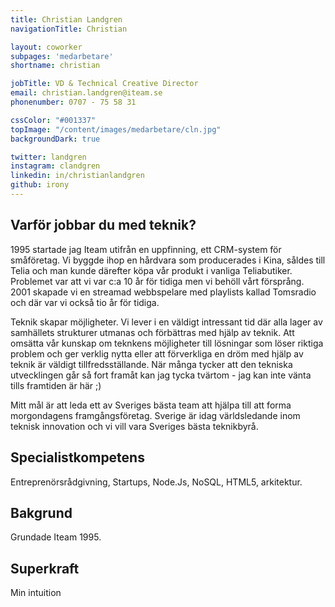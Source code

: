 ```yaml
---
title: Christian Landgren
navigationTitle: Christian

layout: coworker
subpages: 'medarbetare'
shortname: christian

jobTitle: VD & Technical Creative Director
email: christian.landgren@iteam.se
phonenumber: 0707 - 75 58 31

cssColor: "#001337"
topImage: "/content/images/medarbetare/cln.jpg"
backgroundDark: true

twitter: landgren
instagram: clandgren
linkedin: in/christianlandgren
github: irony
---
```


## Varför jobbar du med teknik?
1995 startade jag Iteam utifrån en uppfinning, ett CRM-system för småföretag. Vi byggde ihop en hårdvara som producerades i Kina, såldes till Telia och man kunde därefter köpa vår produkt i vanliga Teliabutiker. Problemet var att vi var c:a 10 år för tidiga men vi behöll vårt försprång. 2001 skapade vi en streamad webbspelare med playlists kallad Tomsradio och där var vi också tio år för tidiga.

Teknik skapar möjligheter. Vi lever i en väldigt intressant tid där alla lager av samhällets strukturer utmanas och förbättras med hjälp av teknik. Att omsätta vår kunskap om teknkens möjligheter till lösningar som löser riktiga problem och ger verklig nytta eller att förverkliga en dröm med hjälp av teknik är väldigt tillfredsställande. När många tycker att den tekniska utvecklingen går så fort framåt kan jag tycka tvärtom - jag kan inte vänta tills framtiden är här ;)

Mitt mål är att leda ett av Sveriges bästa team att hjälpa till att forma morgondagens framgångsföretag. Sverige är idag världsledande inom teknisk innovation och vi vill vara Sveriges bästa teknikbyrå.

## Specialistkompetens
Entreprenörsrådgivning, Startups, Node.Js, NoSQL, HTML5, arkitektur.

## Bakgrund
Grundade Iteam 1995.

## Superkraft
Min intuition